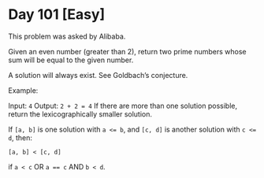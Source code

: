 # Day 101 \[Easy\]

This problem was asked by Alibaba.

Given an even number (greater than 2), return two prime numbers whose sum will be equal to the given number.

A solution will always exist. See Goldbach’s conjecture.

Example:

Input: `4`
Output: `2 + 2 = 4`
If there are more than one solution possible, return the lexicographically smaller solution.

If `[a, b]` is one solution with `a <= b`, and `[c, d]` is another solution with `c <= d`, then:
```
[a, b] < [c, d]
```
if `a < c` OR `a == c` AND `b < d`.